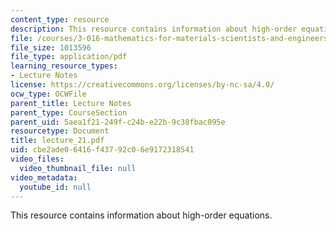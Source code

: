 ```yaml
---
content_type: resource
description: This resource contains information about high-order equations.
file: /courses/3-016-mathematics-for-materials-scientists-and-engineers-fall-2005/cbe2ade06416f43792c06e9172318541_lecture_21.pdf
file_size: 1013596
file_type: application/pdf
learning_resource_types:
- Lecture Notes
license: https://creativecommons.org/licenses/by-nc-sa/4.0/
ocw_type: OCWFile
parent_title: Lecture Notes
parent_type: CourseSection
parent_uid: 5aea1f21-249f-c24b-e22b-9c38fbac095e
resourcetype: Document
title: lecture_21.pdf
uid: cbe2ade0-6416-f437-92c0-6e9172318541
video_files:
  video_thumbnail_file: null
video_metadata:
  youtube_id: null
---
```

This resource contains information about high-order equations.